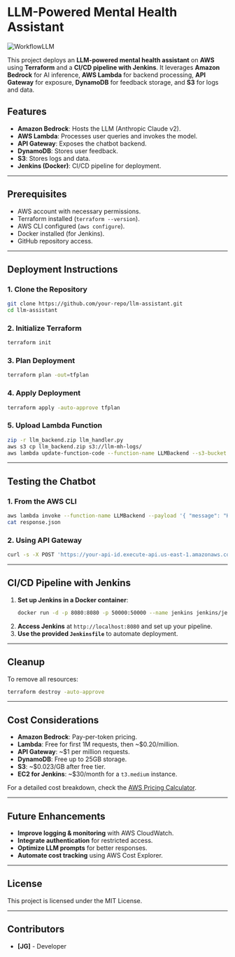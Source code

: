 # LLM-Powered Mental Health Assistant

![WorkflowLLM](https://github.com/user-attachments/assets/b7bfc4f1-eb67-45c6-9596-da09faef1c41)


This project deploys an **LLM-powered mental health assistant** on **AWS** using **Terraform** and a **CI/CD pipeline with Jenkins**. It leverages **Amazon Bedrock** for AI inference, **AWS Lambda** for backend processing, **API Gateway** for exposure, **DynamoDB** for feedback storage, and **S3** for logs and data.

## Features

- **Amazon Bedrock**: Hosts the LLM (Anthropic Claude v2).
- **AWS Lambda**: Processes user queries and invokes the model.
- **API Gateway**: Exposes the chatbot backend.
- **DynamoDB**: Stores user feedback.
- **S3**: Stores logs and data.
- **Jenkins (Docker)**: CI/CD pipeline for deployment.

---

## Prerequisites

- AWS account with necessary permissions.
- Terraform installed (`terraform --version`).
- AWS CLI configured (`aws configure`).
- Docker installed (for Jenkins).
- GitHub repository access.

---

## Deployment Instructions

### 1. Clone the Repository

```sh
git clone https://github.com/your-repo/llm-assistant.git
cd llm-assistant
```

### 2. Initialize Terraform

```sh
terraform init
```

### 3. Plan Deployment

```sh
terraform plan -out=tfplan
```

### 4. Apply Deployment

```sh
terraform apply -auto-approve tfplan
```

### 5. Upload Lambda Function

```sh
zip -r llm_backend.zip llm_handler.py
aws s3 cp llm_backend.zip s3://llm-mh-logs/
aws lambda update-function-code --function-name LLMBackend --s3-bucket llm-mh-logs --s3-key llm_backend.zip
```

---

## Testing the Chatbot

### 1. From the AWS CLI

```sh
aws lambda invoke --function-name LLMBackend --payload '{ "message": "How can I manage stress?" }' response.json
cat response.json
```

### 2. Using API Gateway

```sh
curl -s -X POST 'https://your-api-id.execute-api.us-east-1.amazonaws.com/prod/backend' -H 'Content-Type: application/json' -d '{ "message": "How can I manage stress?" }'
```

---

## CI/CD Pipeline with Jenkins

1. **Set up Jenkins in a Docker container**:
   ```sh
   docker run -d -p 8080:8080 -p 50000:50000 --name jenkins jenkins/jenkins:lts
   ```
2. **Access Jenkins** at `http://localhost:8080` and set up your pipeline.
3. **Use the provided `Jenkinsfile`** to automate deployment.

---

## Cleanup

To remove all resources:

```sh
terraform destroy -auto-approve
```

---

## Cost Considerations

- **Amazon Bedrock**: Pay-per-token pricing.
- **Lambda**: Free for first 1M requests, then ~$0.20/million.
- **API Gateway**: ~$1 per million requests.
- **DynamoDB**: Free up to 25GB storage.
- **S3**: ~$0.023/GB after free tier.
- **EC2 for Jenkins**: ~$30/month for a `t3.medium` instance.

For a detailed cost breakdown, check the [AWS Pricing Calculator](https://calculator.aws/).

---

## Future Enhancements

- **Improve logging & monitoring** with AWS CloudWatch.
- **Integrate authentication** for restricted access.
- **Optimize LLM prompts** for better responses.
- **Automate cost tracking** using AWS Cost Explorer.

---

## License

This project is licensed under the MIT License.

---

## Contributors

- **[JG]** - Developer
